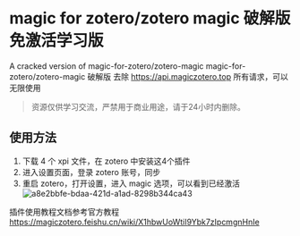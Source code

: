 # magic for zotero/zotero magic 破解版免激活学习版

A cracked version of magic-for-zotero/zotero-magic
magic-for-zotero/zotero-magic 破解版
去除 https://api.magiczotero.top 所有请求，可以无限使用

> 资源仅供学习交流，严禁用于商业用途，请于24小时内删除。

## 使用方法

1. 下载 4 个 xpi 文件，在 zotero 中安装这4个插件
2. 进入设置页面，登录 zotero 账号，同步
3. 重启 zotero，打开设置，进入 magic 选项，可以看到已经激活
![a8e2bbfe-bdaa-421d-a1ad-8298b344ca43](https://github.com/user-attachments/assets/7da2babc-9efc-449a-9aaf-ff09ed2c97f3)

插件使用教程文档参考官方教程 https://magiczotero.feishu.cn/wiki/X1hbwUoWtiI9Ybk7zIpcmgnHnIe

